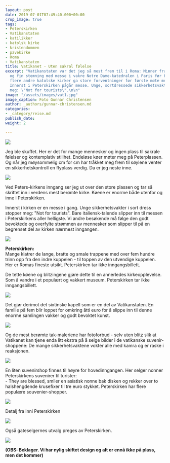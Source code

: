 ```yaml
---
layout: post
date: 2019-07-01T07:49:40.000+00:00
crop_image: true
tags:
- Peterskirken
- Vatikanstaten
- katilikker
- katolsk kirke
- kristendommen
- pavekirke
- Roma
- Vatikanstaten
title: Vatikanet - Uten sakral følelse
excerpt: "Vatikanstaten var det jeg så mest frem til i Roma: Minner fra en sakral
  og fin stemning med messe i vakre Notre Dame-katedralen i Paris før brannen, og
  flere andre katolske kirker ga store forventninger før første møte med Peterskirken.
  Innerst i Peterskirken pågår messe. Unge, sortdressede sikkerhetsvakter stopper
  meg: \"Not for tourists\".\n\n"
image: "/assets/images/vat1.jpg"
image_caption: Foto Gunnar Christensen
author: _authors/gunnar-christensen.md
categories:
- _category/reise.md
publish_date: 
weight: 2

---
```

![](https://www.helping.no/vat9.jpg)

Jeg ble skuffet. Her er det for mange mennesker og ingen plass til sakrale følelser og kontemplativ stillhet. Endeløse køer møter meg på Peterplassen. Og når jeg møysommelig cm for cm har tråkket meg frem til søylene venter en sikkerhetskontroll en flyplass verdig. Da er jeg neste inne.

![](http://www.helping.no/vati2.jpg)

Ved Peters-kirkens inngang ser jeg ut over den store plassen og tar så skrittet inn i verdens mest berømte kirke. Køene er enorme både utenfor og inne i Peterskirken.

Innerst i kirken er en messe i gang. Unge sikkerhetsvakter i sort dress stopper meg: "Not for tourists". Bare italiensk-talende slipper inn til messen i Peterskirkens aller helligste. Vi andre besøkende må følge den godt bevoktede og overfylte strømmen av mennesker som slipper til på en begrenset del av kirken nærmest inngangen.

![](https://www.helping.no/vat.jpg)

**Peterskirken:**  
Mange klatrer de lange, bratte og smale trappene med over fem hundre trinn opp fra den indre kuppelen - til toppen av den utvendige kuppelen. Her er Romas fineste utsikt. Peterskirken tar ikke inngangsbillett.

De tette køene og blitzingene gjøre dette til en annerledes kirkeopplevelse. Som å vandre i et populært og vakkert museum. Peterskirken tar ikke inngangsbillett.

![](http://www.helping.no/peterspl.jpg)

Det gjør derimot det sixtinske kapell som er en del av Vatikanstaten. En familie på fem blir loppet for omkring åtti euro for å slippe inn til denne enorme samlingen vakker og godt bevoktet kunst.

![](http://www.helping.no/vat4.jpg)

Og de mest berømte tak-maleriene har fotoforbud - selv uten blitz slik at Vatikanet kan tjene enda litt ekstra på å selge bilder i de vatikanske suvenir-shoppene: De mange sikkerhetsvaktene vokter alle med kamra og er raske i reaksjonen.

![](http://www.helping.no/vat2.jpg)

En liten suvenirshop finnes til høyre for hovedinngangen. Her selger nonner Peterskirkens suvenirer til turister:  
\- They are blessed, smiler en asiatisk nonne bak disken og rekker over to halshengdende krusefixer til tre euro stykket. Peterskirken har flere populære souvenier-shopper.

![](https://www.helping.no/vati2.jpg)

Detalj fra inni Peterskirken

![](http://www.helping.no/vat7.jpg)

Også gateselgernes utvalg preges av Peterskirken.

![](http://www.helping.no/roma4.jpg)

**(OBS: Beklager. Vi har nylig skiftet design og alt er ennå ikke på plass, men det kommer)**